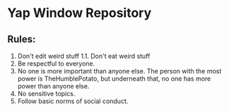 # Yap Window Repository

## Rules:
1. Don't edit weird stuff
    1.1. Don't eat weird stuff
3. Be respectful to everyone.
4. No one is more important than anyone else. The person with the most power is TheHumblePotato, but underneath that, no one has more power than anyone else.
5. No sensitive topics.
6. Follow basic norms of social conduct.
